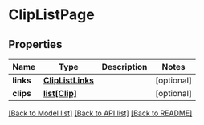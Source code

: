 # ClipListPage

## Properties
Name | Type | Description | Notes
------------ | ------------- | ------------- | -------------
**links** | [**ClipListLinks**](ClipListLinks.md) |  | [optional] 
**clips** | [**list[Clip]**](Clip.md) |  | [optional] 

[[Back to Model list]](../README.md#documentation-for-models) [[Back to API list]](../README.md#documentation-for-api-endpoints) [[Back to README]](../README.md)


